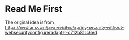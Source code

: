 # Read Me First
The original idea is from  
https://medium.com/javarevisited/spring-security-without-websecurityconfigureradapter-c712b81cc6ed

